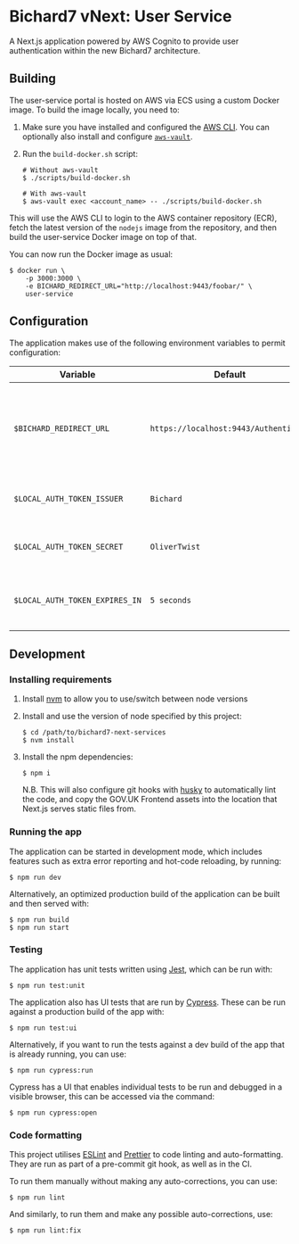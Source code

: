 # Bichard7 vNext: User Service

A Next.js application powered by AWS Cognito to provide user authentication within the new Bichard7 architecture.

## Building

The user-service portal is hosted on AWS via ECS using a custom Docker image. To build the image locally, you need to:

1. Make sure you have installed and configured the [AWS CLI](https://aws.amazon.com/cli/). You can optionally also install and configure [`aws-vault`](https://github.com/99designs/aws-vault).

1. Run the `build-docker.sh` script:
   ```shell
   # Without aws-vault
   $ ./scripts/build-docker.sh

   # With aws-vault
   $ aws-vault exec <account_name> -- ./scripts/build-docker.sh
   ```

This will use the AWS CLI to login to the AWS container repository (ECR), fetch the latest version of the `nodejs` image from the repository, and then build the user-service Docker image on top of that.

You can now run the Docker image as usual:

```shell
$ docker run \
    -p 3000:3000 \
    -e BICHARD_REDIRECT_URL="http://localhost:9443/foobar/" \
    user-service
```

## Configuration

The application makes use of the following environment variables to permit configuration:

| Variable                       | Default                               | Description                                                                               |
|--------------------------------|---------------------------------------|-------------------------------------------------------------------------------------------|
| `$BICHARD_REDIRECT_URL`        | `https://localhost:9443/Authenticate` | The URL to redirect to with a token as a GET parameter when authentication is successful  |
| `$LOCAL_AUTH_TOKEN_ISSUER`     | `Bichard`                             | The string to use as the token issuer (`iss`)                                             |
| `$LOCAL_AUTH_TOKEN_SECRET`     | `OliverTwist`                         | The HMAC secret to use for signing the tokens                                             |
| `$LOCAL_AUTH_TOKEN_EXPIRES_IN` | `5 seconds`                           | The amount of time the tokens should be valid for after issuing                           |

## Development

### Installing requirements

1. Install [nvm](https://github.com/nvm-sh/nvm#installing-and-updating) to allow you to use/switch between node versions

1. Install and use the version of node specified by this project:
   ```shell
   $ cd /path/to/bichard7-next-services
   $ nvm install
   ```

1. Install the npm dependencies:
   ```shell
   $ npm i
   ```
   N.B. This will also configure git hooks with [husky](https://typicode.github.io/husky/) to automatically lint the code, and copy the GOV.UK Frontend assets into the location that Next.js serves static files from.

### Running the app

The application can be started in development mode, which includes features such as extra error reporting and hot-code reloading, by running:

```shell
$ npm run dev
```

Alternatively, an optimized production build of the application can be built and then served with:

```shell
$ npm run build
$ npm run start
```

### Testing

The application has unit tests written using [Jest](https://jestjs.io/), which can be run with:

```shell
$ npm run test:unit
```

The application also has UI tests that are run by [Cypress](https://www.cypress.io/). These can be run against a production build of the app with:

```shell
$ npm run test:ui
```

Alternatively, if you want to run the tests against a dev build of the app that is already running, you can use:

```shell
$ npm run cypress:run
```

Cypress has a UI that enables individual tests to be run and debugged in a visible browser, this can be accessed via the command:

```shell
$ npm run cypress:open
```

### Code formatting

This project utilises [ESLint](https://eslint.org/) and [Prettier](https://prettier.io/) to code linting and auto-formatting. They are run as part of a pre-commit git hook, as well as in the CI.

To run them manually without making any auto-corrections, you can use:

```shell
$ npm run lint
```

And similarly, to run them and make any possible auto-corrections, use:

```shell
$ npm run lint:fix
```
